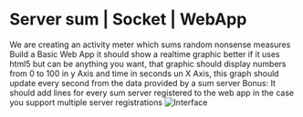 # Server sum | Socket | WebApp
We are creating an activity meter which sums random nonsense measures Build​ ​a​ ​Basic​ ​Web​ ​App it should show a realtime graphic better if it uses html5 but can be anything you want, that graphic should display numbers from 0 to 100 in y Axis and time in seconds un X Axis, this graph should update every second from the data provided by a sum server Bonus: It should add lines for every sum server registered to the web app in the case you support multiple server registrations
![Interface](/images/screenshot.png)
